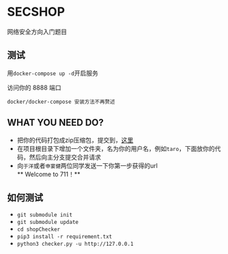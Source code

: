 # SECSHOP

网络安全方向入门题目

## 测试

用`docker-compose up -d`开启服务

访问你的 8888 端口

```
docker/docker-compose 安装方法不再赘述
```


## WHAT YOU NEED DO?
- 把你的代码打包成zip压缩包，提交到，[这里](http://datsec.cn:888/deploy.php)
- 在项目根目录下增加一个文件夹，名为你的用户名，例如`taro`，下面放你的代码，然后向主分支提交合并请求
- 向`于洋`或者`申宴健`两位同学发送一下你第一步获得的url   
** Welcome to 711！**
## 如何测试

- `git submodule init`
- `git submodule update`
- `cd shopChecker`
- `pip3 install -r requirement.txt`
- `python3 checker.py -u http://127.0.0.1`